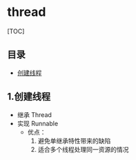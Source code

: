 # thread

[TOC]

## 目录
- [创建线程](#1创建线程)

## 1.创建线程
- 继承 Thread
- 实现 Runnable
  - 优点：
    1. 避免单继承特性带来的缺陷
    2. 适合多个线程处理同一资源的情况